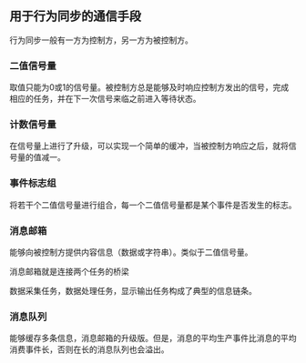 ## 用于行为同步的通信手段

行为同步一般有一方为控制方，另一方为被控制方。

### 二值信号量

取值只能为0或1的信号量。被控制方总是能够及时响应控制方发出的信号，完成相应的任务，并在下一次信号来临之前进入等待状态。

### 计数信号量

在信号量上进行了升级，可以实现一个简单的缓冲，当被控制方响应之后，就将信号量的值减一。

### 事件标志组

将若干个二值信号量进行组合，每一个二值信号量都是某个事件是否发生的标志。

### 消息邮箱

能够向被控制方提供内容信息（数据或字符串）。类似于二值信号量。

消息邮箱就是连接两个任务的桥梁

数据采集任务，数据处理任务，显示输出任务构成了典型的信息链条。

### 消息队列

能够缓存多条信息，消息邮箱的升级版。但是，消息的平均生产事件比消息的平均消费事件长，否则在长的消息队列也会溢出。





